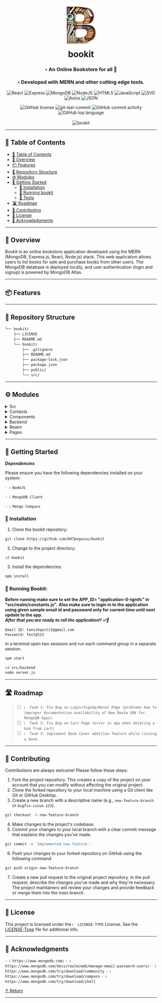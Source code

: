 <div align="center">
<h1 align="center">
<img src="https://github.com/047pegasus/bookit/blob/92f771535d0a8c5988151efa987ef627624bf05d/bookit/public/favicon25.png" width="100" />
<br>bookit</h1>
<h3>◦ An Online Bookstore for all 📖</h3>
<h3>◦ Developed with MERN and other cutting edge tools.</h3>

<p align="center">
<img src="https://img.shields.io/badge/React-61DAFB.svg?style&logo=React&logoColor=black" alt="React" />
<img src="https://img.shields.io/badge/Express-000000.svg?style&logo=Express&logoColor=white" alt="Express" />
<img src="https://img.shields.io/badge/MongoDB-47A248.svg?style&logo=MongoDB&logoColor=white" alt="MongoDB" />
<img src="https://img.shields.io/badge/Node.js-43853D?style&logo=node.js&logoColor=white" alt="NodeJS"/>
<img src="https://img.shields.io/badge/HTML5-E34F26.svg?style&logo=HTML5&logoColor=white" alt="HTML5" />
<img src="https://img.shields.io/badge/JavaScript-F7DF1E.svg?style&logo=JavaScript&logoColor=black" alt="JavaScript" />
<img src="https://img.shields.io/badge/SVG-FFB13B.svg?style&logo=SVG&logoColor=black" alt="SVG" />
<img src="https://img.shields.io/badge/Axios-5A29E4.svg?style&logo=Axios&logoColor=white" alt="Axios" />
<img src="https://img.shields.io/badge/JSON-000000.svg?style&logo=JSON&logoColor=white" alt="JSON" />
  
</p>
<img src="https://img.shields.io/github/license/047pegasus/bookit?style&color=5D6D7E" alt="GitHub license" />
<img src="https://img.shields.io/github/last-commit/047pegasus/bookit?style&color=5D6D7E" alt="git-last-commit" />
<img src="https://img.shields.io/github/commit-activity/m/047pegasus/bookit?style&color=5D6D7E" alt="GitHub commit activity" />
<img src="https://img.shields.io/github/languages/top/047pegasus/bookit?style&color=5D6D7E" alt="GitHub top language" />
</div>
<br/>
<div align="center">
  <img src="https://socialify.git.ci/047pegasus/bookit/image?description=1&font=Raleway&language=1&name=1&owner=1&pattern=Charlie%20Brown&theme=Dark" alt="bookit" width="640" height="320" />
</div>

---

## 📖 Table of Contents
- [📖 Table of Contents](#-table-of-contents)
- [📍 Overview](#-overview)
- [📦 Features](#-features)
- [📂 Repository Structure](#-repository-structure)
- [⚙️ Modules](#modules)
- [🚀 Getting Started](#-getting-started)
    - [🔧 Installation](#-installation)
    - [🤖 Running bookit](#-running-bookit)
    - [🧪 Tests](#-tests)
- [🛣 Roadmap](#-roadmap)
- [🤝 Contributing](#-contributing)
- [📄 License](#-license)
- [👏 Acknowledgments](#-acknowledgments)

---


## 📍 Overview
Bookit is an online bookstore application developed using the MERN (MongoDB, Express.js, React, Node.js) stack. This web application allows users to list books for sale and purchase books from other users. The MongoDB database is deployed locally, and user authentication (login and signup) is powered by MongoDB Atlas.

---

## 📦 Features



---


## 📂 Repository Structure

```sh
└── bookit/
    ├── LICENSE
    ├── README.md
    └── bookit/
        ├── .gitignore
        ├── README.md
        ├── package-lock.json
        ├── package.json
        ├── public/
        └── src/
```


---

## ⚙️ Modules

<details closed><summary>Src</summary>

| File                                                                                               | Summary                   |
| ---                                                                                                | ---                       |
| [App.js](https://github.com/047pegasus/bookit/blob/main/bookit/src/App.js)                         | Contains all Routes to the pages using React-Router along with a private route that encapsulates all other feature routes for logged in users. |

</details>

<details closed><summary>Contexts</summary>

| File                                                                                                  | Summary                   |
| ---                                                                                                   | ---                       |
| [user.context.js](https://github.com/047pegasus/bookit/blob/main/bookit/src/contexts/user.context.js) | Captures User context when user is logged in as well as contains signup and signin SDK methods from Realm in Mongo. |

</details>

<details closed><summary>Components</summary>

| File                                                                                          | Summary                   |
| ---                                                                                           | ---                       |
| [NavBar.css](https://github.com/047pegasus/bookit/blob/main/bookit/src/components/NavBar.css) |   Styling Sheet for Navbar |
| [NavBar.js](https://github.com/047pegasus/bookit/blob/main/bookit/src/components/NavBar.js)   | Navbar implementation for the App |

</details>

<details closed><summary>Backend</summary>

| File                                                                                     | Summary                   |
| ---                                                                                      | ---                       |
| [server.js](https://github.com/047pegasus/bookit/blob/main/bookit/src/backend/server.js) | Actual Backend Logic; Houses all API endpoints and thier logic.|

</details>

<details closed><summary>Realm</summary>

| File                                                                                         | Summary                   |
| ---                                                                                          | ---                       |
| [constants.js](https://github.com/047pegasus/bookit/blob/main/bookit/src/realm/constants.js) | Realm SDK Application URI Connection String |

</details>

<details closed><summary>Pages</summary>

| File                                                                                                         | Summary                   |
| ---                                                                                                          | ---                       |
| [Profile.page.js](https://github.com/047pegasus/bookit/blob/main/bookit/src/pages/Profile.page.js)           | Profile Page for logged in user. |
| [Login.page.js](https://github.com/047pegasus/bookit/blob/main/bookit/src/pages/Login.page.js)               | Login Page for user.|
| [UserListings.js](https://github.com/047pegasus/bookit/blob/main/bookit/src/pages/UserListings.js)           | Page where user can biew all his/her  made listings on the webstore. |
| [Listbook.css](https://github.com/047pegasus/bookit/blob/main/bookit/src/pages/Listbook.js)                  | Page where user can list a book by filling a simple form with details about the book. |
| [History.page.js](https://github.com/047pegasus/bookit/blob/main/bookit/src/pages/History.page.js)           | Page to atore all history and transactions made by user.  |
| [Home.page.js](https://github.com/047pegasus/bookit/blob/main/bookit/src/pages/Home.page.js)                 | Default landing page for logged in users.|
| [Cart.page.js](https://github.com/047pegasus/bookit/blob/main/bookit/src/pages/Cart.page.js)                 | Basic Cart functionality page.|
| [PrivateRoute.page.js](https://github.com/047pegasus/bookit/blob/main/bookit/src/pages/PrivateRoute.page.js) | Component housing logic to redirect and route to home page if user is logged in. |
| [Reset.page.js](https://github.com/047pegasus/bookit/blob/main/bookit/src/pages/Reset.page.js)               | Page meant to reset user forgotten password.|
| [Signup.page.js](https://github.com/047pegasus/bookit/blob/main/bookit/src/pages/Signup.page.js)             | SignUp page for user.|

</details>

---

## 🚀 Getting Started

***Dependencies***

Please ensure you have the following dependencies installed on your system:

`- ℹ️ NodeJS`

`- ℹ️ MongoDB Client`

`- ℹ️ Mongo Compass`

### 🔧 Installation

1. Clone the bookit repository:
```sh
git clone https://github.com/047pegasus/bookit
```

2. Change to the project directory:
```sh
cd bookit
```

3. Install the dependencies:
```sh
npm install
```

### 🤖 Running Bookit:
<b> Before running make sure to set the APP_ID= "application-0-tgmfc" in "src/realm/constants.js".</b>
<b> Also make sure to login in to the application using given sample email id and password only for current time until next update to the app. </b>
<br/>
<b> <i> After that you are ready to roll the application!! ✅🚀 </i> </b>

```
Email ID: tanishqoct11@gmail.com
Password: Test@123
```

   In a terminal open two sessions and run each command group in a separate session.
```sh
npm start
```
```sh
cd src/backend
node server.js
```

---

## 🛣 Roadmap

> - [ ] `ℹ️  Task 1: Fix Bug on Login/SignUp/Reset Page (problems due to improper documentation availability of New Realm SDK for MongoDB Apps)`
> - [ ] `ℹ️  Task 2: Fix Bug on Cart Page (error in app when deleting a bok from cart)`
> - [ ] `ℹ️  Task 3: Implement Book Cover addition feature while listing a book.`


---

## 🤝 Contributing

Contributions are always welcome! Please follow these steps:
1. Fork the project repository. This creates a copy of the project on your account that you can modify without affecting the original project.
2. Clone the forked repository to your local machine using a Git client like Git or GitHub Desktop.
3. Create a new branch with a descriptive name (e.g., `new-feature-branch` or `bugfix-issue-123`).
```sh
git checkout -b new-feature-branch
```
4. Make changes to the project's codebase.
5. Commit your changes to your local branch with a clear commit message that explains the changes you've made.
```sh
git commit -m 'Implemented new feature.'
```
6. Push your changes to your forked repository on GitHub using the following command
```sh
git push origin new-feature-branch
```
7. Create a new pull request to the original project repository. In the pull request, describe the changes you've made and why they're necessary.
The project maintainers will review your changes and provide feedback or merge them into the main branch.

---

## 📄 License

This project is licensed under the `ℹ️  LICENSE-TYPE` License. See the [LICENSE-Type](LICENSE) file for additional info.

---

## 👏 Acknowledgments

`- ℹ️ https://www.mongodb.com/`
`- ℹ️ https://www.mongodb.com/docs/realm/web/manage-email-password-users/`
`- ℹ️ https://www.mongodb.com/try/download/community`
`- ℹ️ https://www.mongodb.com/try/download/compass`
`- ℹ️ https://www.mongodb.com/try/download/shell`

[↑ Return](#Top)

---
